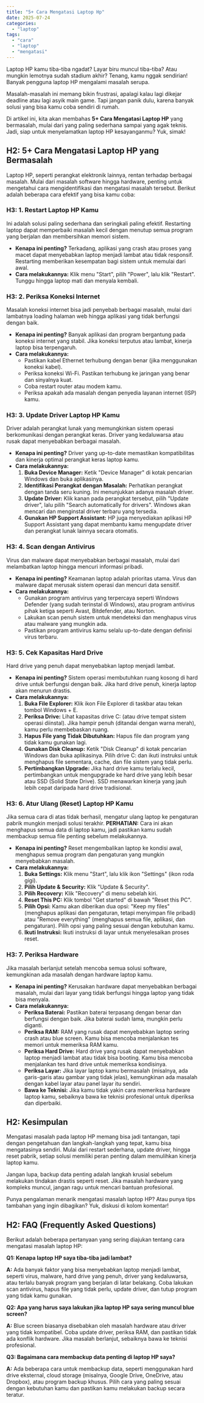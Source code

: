 ```yaml
---
title: "5+ Cara Mengatasi Laptop Hp"
date: 2025-07-24
categories: 
  - "laptop"
tags: 
  - "cara"
  - "laptop"
  - "mengatasi"
---
```


Laptop HP kamu tiba-tiba ngadat? Layar biru muncul tiba-tiba? Atau mungkin lemotnya sudah stadium akhir? Tenang, kamu nggak sendirian! Banyak pengguna laptop HP mengalami masalah serupa.

Masalah-masalah ini memang bikin frustrasi, apalagi kalau lagi dikejar deadline atau lagi asyik main game. Tapi jangan panik dulu, karena banyak solusi yang bisa kamu coba sendiri di rumah.

Di artikel ini, kita akan membahas **5+ Cara Mengatasi Laptop HP** yang bermasalah, mulai dari yang paling sederhana sampai yang agak teknis. Jadi, siap untuk menyelamatkan laptop HP kesayanganmu? Yuk, simak!

## H2: 5+ Cara Mengatasi Laptop HP yang Bermasalah

Laptop HP, seperti perangkat elektronik lainnya, rentan terhadap berbagai masalah. Mulai dari masalah software hingga hardware, penting untuk mengetahui cara mengidentifikasi dan mengatasi masalah tersebut. Berikut adalah beberapa cara efektif yang bisa kamu coba:

### H3: 1. Restart Laptop HP Kamu

Ini adalah solusi paling sederhana dan seringkali paling efektif. Restarting laptop dapat memperbaiki masalah kecil dengan menutup semua program yang berjalan dan membersihkan memori sistem.

- **Kenapa ini penting?** Terkadang, aplikasi yang crash atau proses yang macet dapat menyebabkan laptop menjadi lambat atau tidak responsif. Restarting memberikan kesempatan bagi sistem untuk memulai dari awal.
- **Cara melakukannya:** Klik menu "Start", pilih "Power", lalu klik "Restart". Tunggu hingga laptop mati dan menyala kembali.

### H3: 2. Periksa Koneksi Internet

Masalah koneksi internet bisa jadi penyebab berbagai masalah, mulai dari lambatnya loading halaman web hingga aplikasi yang tidak berfungsi dengan baik.

- **Kenapa ini penting?** Banyak aplikasi dan program bergantung pada koneksi internet yang stabil. Jika koneksi terputus atau lambat, kinerja laptop bisa terpengaruh.
- **Cara melakukannya:**
    - Pastikan kabel Ethernet terhubung dengan benar (jika menggunakan koneksi kabel).
    - Periksa koneksi Wi-Fi. Pastikan terhubung ke jaringan yang benar dan sinyalnya kuat.
    - Coba restart router atau modem kamu.
    - Periksa apakah ada masalah dengan penyedia layanan internet (ISP) kamu.

### H3: 3. Update Driver Laptop HP Kamu

Driver adalah perangkat lunak yang memungkinkan sistem operasi berkomunikasi dengan perangkat keras. Driver yang kedaluwarsa atau rusak dapat menyebabkan berbagai masalah.

- **Kenapa ini penting?** Driver yang up-to-date memastikan kompatibilitas dan kinerja optimal perangkat keras laptop kamu.
- **Cara melakukannya:**
    1. **Buka Device Manager:** Ketik "Device Manager" di kotak pencarian Windows dan buka aplikasinya.
    2. **Identifikasi Perangkat dengan Masalah:** Perhatikan perangkat dengan tanda seru kuning. Ini menunjukkan adanya masalah driver.
    3. **Update Driver:** Klik kanan pada perangkat tersebut, pilih "Update driver", lalu pilih "Search automatically for drivers". Windows akan mencari dan menginstal driver terbaru yang tersedia.
    4. **Gunakan HP Support Assistant:** HP juga menyediakan aplikasi HP Support Assistant yang dapat membantu kamu mengupdate driver dan perangkat lunak lainnya secara otomatis.

### H3: 4. Scan dengan Antivirus

Virus dan malware dapat menyebabkan berbagai masalah, mulai dari melambatkan laptop hingga mencuri informasi pribadi.

- **Kenapa ini penting?** Keamanan laptop adalah prioritas utama. Virus dan malware dapat merusak sistem operasi dan mencuri data sensitif.
- **Cara melakukannya:**
    - Gunakan program antivirus yang terpercaya seperti Windows Defender (yang sudah terinstal di Windows), atau program antivirus pihak ketiga seperti Avast, Bitdefender, atau Norton.
    - Lakukan scan penuh sistem untuk mendeteksi dan menghapus virus atau malware yang mungkin ada.
    - Pastikan program antivirus kamu selalu up-to-date dengan definisi virus terbaru.

### H3: 5. Cek Kapasitas Hard Drive

Hard drive yang penuh dapat menyebabkan laptop menjadi lambat.

- **Kenapa ini penting?** Sistem operasi membutuhkan ruang kosong di hard drive untuk berfungsi dengan baik. Jika hard drive penuh, kinerja laptop akan menurun drastis.
- **Cara melakukannya:**
    1. **Buka File Explorer:** Klik ikon File Explorer di taskbar atau tekan tombol Windows + E.
    2. **Periksa Drive:** Lihat kapasitas drive C: (atau drive tempat sistem operasi diinstal). Jika hampir penuh (ditandai dengan warna merah), kamu perlu membebaskan ruang.
    3. **Hapus File yang Tidak Dibutuhkan:** Hapus file dan program yang tidak kamu gunakan lagi.
    4. **Gunakan Disk Cleanup:** Ketik "Disk Cleanup" di kotak pencarian Windows dan buka aplikasinya. Pilih drive C: dan ikuti instruksi untuk menghapus file sementara, cache, dan file sistem yang tidak perlu.
    5. **Pertimbangkan Upgrade:** Jika hard drive kamu terlalu kecil, pertimbangkan untuk mengupgrade ke hard drive yang lebih besar atau SSD (Solid State Drive). SSD menawarkan kinerja yang jauh lebih cepat daripada hard drive tradisional.

### H3: 6. Atur Ulang (Reset) Laptop HP Kamu

Jika semua cara di atas tidak berhasil, mengatur ulang laptop ke pengaturan pabrik mungkin menjadi solusi terakhir. **PERHATIAN:** Cara ini akan menghapus semua data di laptop kamu, jadi pastikan kamu sudah membackup semua file penting sebelum melakukannya.

- **Kenapa ini penting?** Reset mengembalikan laptop ke kondisi awal, menghapus semua program dan pengaturan yang mungkin menyebabkan masalah.
- **Cara melakukannya:**
    1. **Buka Settings:** Klik menu "Start", lalu klik ikon "Settings" (ikon roda gigi).
    2. **Pilih Update & Security:** Klik "Update & Security".
    3. **Pilih Recovery:** Klik "Recovery" di menu sebelah kiri.
    4. **Reset This PC:** Klik tombol "Get started" di bawah "Reset this PC".
    5. **Pilih Opsi:** Kamu akan diberikan dua opsi: "Keep my files" (menghapus aplikasi dan pengaturan, tetapi menyimpan file pribadi) atau "Remove everything" (menghapus semua file, aplikasi, dan pengaturan). Pilih opsi yang paling sesuai dengan kebutuhan kamu.
    6. **Ikuti Instruksi:** Ikuti instruksi di layar untuk menyelesaikan proses reset.

### H3: 7. Periksa Hardware

Jika masalah berlanjut setelah mencoba semua solusi software, kemungkinan ada masalah dengan hardware laptop kamu.

- **Kenapa ini penting?** Kerusakan hardware dapat menyebabkan berbagai masalah, mulai dari layar yang tidak berfungsi hingga laptop yang tidak bisa menyala.
- **Cara melakukannya:**
    - **Periksa Baterai:** Pastikan baterai terpasang dengan benar dan berfungsi dengan baik. Jika baterai sudah lama, mungkin perlu diganti.
    - **Periksa RAM:** RAM yang rusak dapat menyebabkan laptop sering crash atau blue screen. Kamu bisa mencoba menjalankan tes memori untuk memeriksa RAM kamu.
    - **Periksa Hard Drive:** Hard drive yang rusak dapat menyebabkan laptop menjadi lambat atau tidak bisa booting. Kamu bisa mencoba menjalankan tes hard drive untuk memeriksa kondisinya.
    - **Periksa Layar:** Jika layar laptop kamu bermasalah (misalnya, ada garis-garis atau gambar yang tidak jelas), kemungkinan ada masalah dengan kabel layar atau panel layar itu sendiri.
    - **Bawa ke Teknisi:** Jika kamu tidak yakin cara memeriksa hardware laptop kamu, sebaiknya bawa ke teknisi profesional untuk diperiksa dan diperbaiki.

## H2: Kesimpulan

Mengatasi masalah pada laptop HP memang bisa jadi tantangan, tapi dengan pengetahuan dan langkah-langkah yang tepat, kamu bisa mengatasinya sendiri. Mulai dari restart sederhana, update driver, hingga reset pabrik, setiap solusi memiliki peran penting dalam memulihkan kinerja laptop kamu.

Jangan lupa, backup data penting adalah langkah krusial sebelum melakukan tindakan drastis seperti reset. Jika masalah hardware yang kompleks muncul, jangan ragu untuk mencari bantuan profesional.

Punya pengalaman menarik mengatasi masalah laptop HP? Atau punya tips tambahan yang ingin dibagikan? Yuk, diskusi di kolom komentar!

## H2: FAQ (Frequently Asked Questions)

Berikut adalah beberapa pertanyaan yang sering diajukan tentang cara mengatasi masalah laptop HP:

**Q1: Kenapa laptop HP saya tiba-tiba jadi lambat?**

**A:** Ada banyak faktor yang bisa menyebabkan laptop menjadi lambat, seperti virus, malware, hard drive yang penuh, driver yang kedaluwarsa, atau terlalu banyak program yang berjalan di latar belakang. Coba lakukan scan antivirus, hapus file yang tidak perlu, update driver, dan tutup program yang tidak kamu gunakan.

**Q2: Apa yang harus saya lakukan jika laptop HP saya sering muncul blue screen?**

**A:** Blue screen biasanya disebabkan oleh masalah hardware atau driver yang tidak kompatibel. Coba update driver, periksa RAM, dan pastikan tidak ada konflik hardware. Jika masalah berlanjut, sebaiknya bawa ke teknisi profesional.

**Q3: Bagaimana cara membackup data penting di laptop HP saya?**

**A:** Ada beberapa cara untuk membackup data, seperti menggunakan hard drive eksternal, cloud storage (misalnya, Google Drive, OneDrive, atau Dropbox), atau program backup khusus. Pilih cara yang paling sesuai dengan kebutuhan kamu dan pastikan kamu melakukan backup secara teratur.
